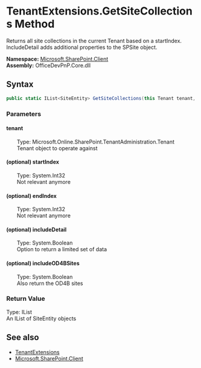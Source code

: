 # TenantExtensions.GetSiteCollections Method  
 Returns all site collections in the current Tenant based on a startIndex. IncludeDetail adds additional properties to the SPSite object.   

**Namespace:** [Microsoft.SharePoint.Client](Microsoft.SharePoint.Client.md)  
**Assembly:** OfficeDevPnP.Core.dll  
## Syntax
```C#
public static IList<SiteEntity> GetSiteCollections(this Tenant tenant, Int32 startIndex = 0, Int32 endIndex = 500000, Boolean includeDetail = True, Boolean includeOD4BSites = False)
```
### Parameters
#### tenant  
&emsp;&emsp;Type: Microsoft.Online.SharePoint.TenantAdministration.Tenant  
&emsp;&emsp;Tenant object to operate against  

  

#### (optional) startIndex  
&emsp;&emsp;Type: System.Int32  
&emsp;&emsp;Not relevant anymore  

  

#### (optional) endIndex  
&emsp;&emsp;Type: System.Int32  
&emsp;&emsp;Not relevant anymore  

  

#### (optional) includeDetail  
&emsp;&emsp;Type: System.Boolean  
&emsp;&emsp;Option to return a limited set of data  

  

#### (optional) includeOD4BSites  
&emsp;&emsp;Type: System.Boolean  
&emsp;&emsp;Also return the OD4B sites  

  

### Return Value
Type: IList<SiteEntity>  
An IList of SiteEntity objects  


## See also
- [TenantExtensions](Microsoft.SharePoint.Client.TenantExtensions.md) 
- [Microsoft.SharePoint.Client](Microsoft.SharePoint.Client.md) 
